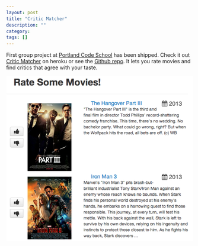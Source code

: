 ```yaml
---
layout: post
title: "Critic Matcher"
description: ""
category:
tags: []
---
```


First group project at [Portland Code School][school] has been
shipped. Check it out [Critic Matcher][critic] on heroku or see the [Github repo][repo]. It lets you rate movies and find critics that agree with your taste.

![Critic Matcher Site](/images/blog/critic_matcher.png)

[school]: http://portlandcodeschool.com
[critic]: http://critic-critic.herokuapp.com
[repo]: https://github.com/ShaneDelmore/critic_critic
